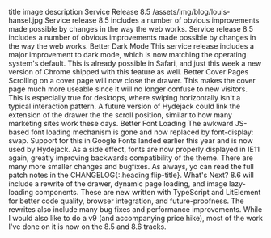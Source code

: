 title
image
description
Service Release 8.5
/assets/img/blog/louis-hansel.jpg
Service release 8.5 includes a number of obvious improvements made possible by changes in the way the web works. 
Service release 8.5 includes a number of obvious improvements made possible by changes in the way the web works.
Better Dark Mode
This service release includes a major improvement to dark mode, which is now matching the operating system's default. This is already possible in Safari, and just this week a new version of Chrome shipped with this feature as well.
Better Cover Pages
Scrolling on a cover page will now close the drawer. This makes the cover page much more useable since it will no longer confuse to new visitors. This is especially true for desktops, where swiping horizontally isn't a typical interaction pattern. A future version of Hydejack could link the extension of the drawer the the scroll position, similar to how many marketing sites work these days.
Better Font Loading
The awkward JS-based font loading mechanism is gone and now replaced by font-display: swap. Support for this in Google Fonts landed earlier this year and is now used by Hydejack. As a side effect, fonts are now properly displayed in IE11 again, greatly improving backwards compatibility of the theme.
There are many more smaller changes and bugfixes. As always, yo can read the full patch notes in the CHANGELOG{:.heading.flip-title}.
What's Next?
8.6 will include a rewrite of the drawer, dynamic page loading, and image lazy-loading components. These are new written with TypeScript and LitElement for better code quality, browser integration, and future-proofness. The rewrites also include many bug fixes and performance improvements.
While I would also like to do a v9 (and accompanying price hike), most of the work I've done on it is now on the 8.5 and 8.6 tracks.
